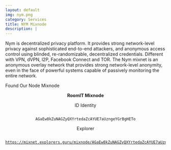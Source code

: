 ```yaml
---
layout: default
img: nym.png
category: Services
title: NYM Mixnode
description: |
---
```

Nym is decentralized privacy platform. It provides strong network-level privacy against sophisticated end-to-end attackers, and anonymous access control using blinded, re-randomizable, decentralized credentials. Different with VPN, dVPN, l2P, Facebook Connect and TOR. The Nym mixnet is an anonymous overlay network that provides strong network-level anonymity, even in the face of powerful systems capable of passively monitoring the entire network.



Found Our Node Mixnode

<center>
<b> RoomIT Mixnode </b> 
<br>
   <p align="center">ID Identity </p>

<code>
AGaEw8kZuNAGZyQXYrtedaZcAYUE7aUzngeYGrBgHETo
</code>
   <p align="center">Explorer</p>
<pre>
<code>
<a href="https://mixnet.explorers.guru/mixnode/AGaEw8kZuNAGZyQXYrtedaZcAYUE7aUzngeYGrBgHETo" target="_blank">https://mixnet.explorers.guru/mixnode/AGaEw8kZuNAGZyQXYrtedaZcAYUE7aUzngeYGrBgHETo</a>
</code>
</pre>
</center>
